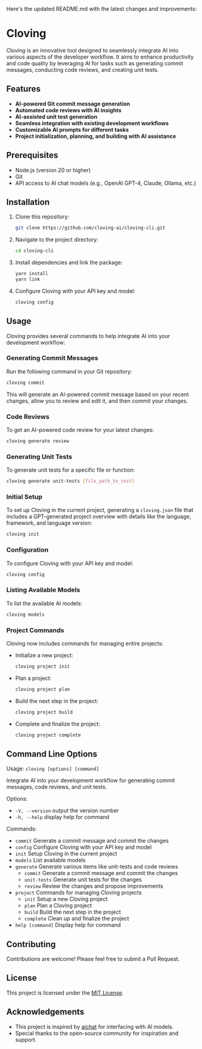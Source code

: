 Here's the updated README.md with the latest changes and improvements:

# Cloving

Cloving is an innovative tool designed to seamlessly integrate AI into various aspects of the developer workflow. It aims to enhance productivity and code quality by leveraging AI for tasks such as generating commit messages, conducting code reviews, and creating unit tests.

## Features

- **AI-powered Git commit message generation**
- **Automated code reviews with AI insights**
- **AI-assisted unit test generation**
- **Seamless integration with existing development workflows**
- **Customizable AI prompts for different tasks**
- **Project initialization, planning, and building with AI assistance**

## Prerequisites

- Node.js (version 20 or higher)
- Git
- API access to AI chat models (e.g., OpenAI GPT-4, Claude, Ollama, etc.)

## Installation

1. Clone this repository:
   ```bash
   git clone https://github.com/cloving-ai/cloving-cli.git
   ```

2. Navigate to the project directory:
   ```bash
   cd cloving-cli
   ```

3. Install dependencies and link the package:
   ```bash
   yarn install
   yarn link
   ```

4. Configure Cloving with your API key and model:
   ```bash
   cloving config
   ```

## Usage

Cloving provides several commands to help integrate AI into your development workflow:

### Generating Commit Messages

Run the following command in your Git repository:
```bash
cloving commit
```
This will generate an AI-powered commit message based on your recent changes, allow you to review and edit it, and then commit your changes.

### Code Reviews

To get an AI-powered code review for your latest changes:
```bash
cloving generate review
```

### Generating Unit Tests

To generate unit tests for a specific file or function:
```bash
cloving generate unit-tests [file_path_to_test]
```

### Initial Setup

To set up Cloving in the current project, generating a `cloving.json` file that includes a GPT-generated project overview with details like the language, framework, and language version:
```bash
cloving init
```

### Configuration

To configure Cloving with your API key and model:
```bash
cloving config
```

### Listing Available Models

To list the available AI models:
```bash
cloving models
```

### Project Commands

Cloving now includes commands for managing entire projects:

- Initialize a new project:
  ```bash
  cloving project init
  ```

- Plan a project:
  ```bash
  cloving project plan
  ```

- Build the next step in the project:
  ```bash
  cloving project build
  ```

- Complete and finalize the project:
  ```bash
  cloving project complete
  ```

## Command Line Options

Usage: `cloving [options] [command]`

Integrate AI into your development workflow for generating commit messages, code reviews, and unit tests.

Options:
- `-V, --version`   output the version number
- `-h, --help`      display help for command

Commands:
- `commit`          Generate a commit message and commit the changes
- `config`          Configure Cloving with your API key and model
- `init`            Setup Cloving in the current project
- `models`          List available models
- `generate`        Generate various items like unit-tests and code reviews
  - `commit`        Generate a commit message and commit the changes
  - `unit-tests`    Generate unit tests for the changes
  - `review`        Review the changes and propose improvements
- `project`         Commands for managing Cloving projects
  - `init`          Setup a new Cloving project
  - `plan`          Plan a Cloving project
  - `build`         Build the next step in the project
  - `complete`      Clean up and finalize the project
- `help [command]`  Display help for command

## Contributing

Contributions are welcome! Please feel free to submit a Pull Request.

## License

This project is licensed under the [MIT License](LICENSE).

## Acknowledgements

- This project is inspired by [aichat](https://github.com/sigoden/aichat) for interfacing with AI models.
- Special thanks to the open-source community for inspiration and support.